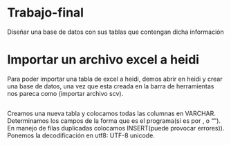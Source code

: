 

# Trabajo-final
Diseñar una base de datos con sus tablas que contengan dicha información

# Importar un archivo excel a heidi

Para poder importar una tabla de excel a heidi, demos abrir en heidi y crear una base de datos, una vez que esta creada en la barra de herramientas nos pareca como (importar archivo scv).

##

Creamos una nueva tabla y colocamos todas las columnas en VARCHAR.
Determinamos los campos de la forma que es el programa(si es por , o “”).
En manejo de filas duplicadas colocamos INSERT(puede provocar errores)).
Ponemos la decodificación en utf8: UTF-8 unicode.

